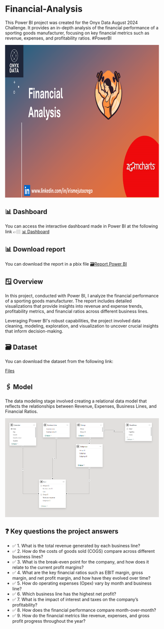 # Financial-Analysis
This Power BI project was created for the Onyx Data August 2024 Challenge. It provides an in-depth analysis of the financial performance of a sporting goods manufacturer, focusing on key financial metrics such as revenue, expenses, and profitability ratios. #PowerBI

<div align="center">
<img src="https://github.com/IrisMejuto/Financial-Analysis-/blob/main/Images/Financial%20Analysis.png" alt="Logo" width="800" height="500">
</div>

## 📊 Dashboard
You can access the interactive dashboard made in Power BI at the following link 👉🏼 [📊 Dashboard](https://app.powerbi.com/view?r=eyJrIjoiNTk5ZDE4YmQtZjQ4OC00ZmJlLTg4MDYtZjk2Yjk4MDkxNTI1IiwidCI6IjQ2NTRiNmYxLTBlNDctNDU3OS1hOGExLTAyZmU5ZDk0M2M3YiIsImMiOjl9)

## 📊 Download report
You can download the report in a pbix file [🗃️Report Power BI](https://github.com/IrisMejuto/Financial-Analysis-/blob/main/PowerBI%20File/Financial%20Analysis.pbix)

## 🪟 Overview
In this project, conducted with Power BI, I analyze the financial performance of a sporting goods manufacturer. The report includes detailed visualizations that provide insights into revenue and expense trends, profitability metrics, and financial ratios across different business lines.

Leveraging Power BI's robust capabilities, the project involved data cleaning, modeling, exploration, and visualization to uncover crucial insights that inform decision-making.

## 🗃️ Dataset
You can download the dataset from the following link:

[Files](https://github.com/IrisMejuto/Financial-Analysis-/blob/main/Dataset/DataDNA%20Dataset%20Challenge%20-%20Business%20Financial%20Dataset%20-%20August%202024.xlsx)

## 🖇️ Model
The data modeling stage involved creating a relational data model that reflects the relationships between Revenue, Expenses, Business Lines, and Financial Ratios.

![image](https://github.com/IrisMejuto/Financial-Analysis-/blob/main/Images/Model.png)

## ❓ Key questions the project answers
* ✅ 1. What is the total revenue generated by each business line?
* ✅ 2. How do the costs of goods sold (COGS) compare across different business lines?
* ✅ 3. What is the break-even point for the company, and how does it relate to the current profit margins?
* ✅ 4. What are the key financial ratios such as EBIT margin, gross margin, and net profit margin, and how have they evolved over time?
* ✅ 5. How do operating expenses (Opex) vary by month and business line?
* ✅ 6. Which business line has the highest net profit?
* ✅ 7. What is the impact of interest and taxes on the company’s profitability?
* ✅ 8. How does the financial performance compare month-over-month?
* ✅ 9. How do the financial metrics like revenue, expenses, and gross profit progress throughout the year?
